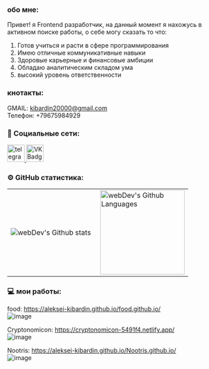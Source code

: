 
###  обо мне:

Привет! я Frontend разработчик, на данный момент я нахожусь в активном поиске работы, о себе могу сказать то что: 
1) Готов учиться и расти в сфере программирования
2) Имею отличные коммуникативные навыки
3) Здоровые карьерные и финансовые амбиции
4) Обладаю аналитическим складом ума
5) высокий уровень ответственности 

### кнотакты:
GMAIL: kibardin20000@gmail.com <br>
Телефон: +79675984929


### 🤝 Социальные сети:

  <div id="badges">
    <a href="https://t.me/SPB_Alexey_Kibardin" target="_blank">
      <img src="https://cdn-icons-png.flaticon.com/512/2111/2111646.png" width="40" height="40" alt="telegram group" />
    </a>
    <a href="https://vk.com/d251484603" target="_blank">
      <img src="https://cdn-icons-png.flaticon.com/512/145/145813.png" width="40" height="40" alt="VK Badge"/>
    </a>
  </div>


### ⚙️ GitHub статистика:
<table>
  <tr>
    <td>
      <img align="left" src="http://github-readme-streak-stats.herokuapp.com?user=Aleksei-Kibardin&theme=dark&background=000000" alt="webDev's Github stats" />
    </td>
    <td>
      <img height="195px" align="right" alt="webDev's Github Languages" src="https://github-readme-stats-sigma-five.vercel.app/api/top-langs/?username=Aleksei-Kibardin&layout=compact&theme=vision-friendly-dark" />
    </td>
  </tr>
</table>

### 💻 мои работы:
food: https://aleksei-kibardin.github.io/food.github.io/ <br>
![image](https://user-images.githubusercontent.com/96148536/217031744-5ad6f3c4-2039-497e-a879-d132718affed.png)

Cryptonomicon: https://cryptonomicon-5491f4.netlify.app/ <br>
![image](https://user-images.githubusercontent.com/96148536/217032135-75704c8d-8544-4feb-87be-90caed3f413f.png)

Nootris: https://aleksei-kibardin.github.io/Nootris.github.io/ <br>
![image](https://user-images.githubusercontent.com/96148536/217032836-b030e079-6739-4d20-9980-cca2cce41889.png)

